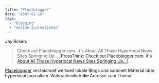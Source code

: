 ```yaml
---
title: "Placeblogger"
date: "2007-01-16"
tags: 
  - "blogging"
  - "online-journalismus"
---
```


Jay Rosen:

> Check out Placeblogger.com. It's About All Those Hyperlocal News Sites Springing Up... \[[PressThink: Check out Placeblogger.com. It's About All Those Hyperlocal News Sites Springing Up...](http://journalism.nyu.edu/pubzone/weblogs/pressthink/2007/01/01/placeblogger_com.html "PressThink: Check out Placeblogger.com. It's About All Those Hyperlocal News Sites Springing Up...")\].

[Placeblogger](http://www.placeblogger.com/ "Placeblogger | Blogging about places") verzeichnet weltweit lokale Blogs und sammelt Material über hyperlocal journalism. Wahrscheinlich **die** Adresse zum Thema!
